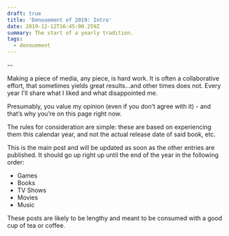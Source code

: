 ```yaml
---
draft: true
title: 'Denouement of 2019: Intro'
date: 2019-12-12T16:45:00.259Z
summary: The start of a yearly tradition.
tags:
  - denouement
---
```

\--

Making a piece of media, any piece, is hard work. It is often a collaborative effort, that sometimes yields great results…and other times does not. Every year I'll share what I liked and what disappointed me.

Presumably, you value my opinion (even if you don’t agree with it) - and that’s why you’re on this page right now.

The rules for consideration are simple: these are based on experiencing them this calendar year, and not the actual release date of said book, etc.

This is the main post and will be updated as soon as the other entries are published. It should go up right up until the end of the year in the following order:

* Games
* Books
* TV Shows
* Movies
* Music

These posts are likely to be lengthy and meant to be consumed with a good cup of tea or coffee.
